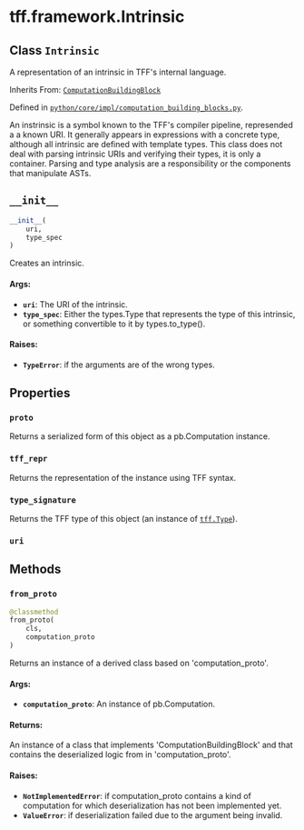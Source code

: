 <div itemscope itemtype="http://developers.google.com/ReferenceObject">
<meta itemprop="name" content="tff.framework.Intrinsic" />
<meta itemprop="path" content="Stable" />
<meta itemprop="property" content="proto"/>
<meta itemprop="property" content="tff_repr"/>
<meta itemprop="property" content="type_signature"/>
<meta itemprop="property" content="uri"/>
<meta itemprop="property" content="__init__"/>
<meta itemprop="property" content="from_proto"/>
</div>

# tff.framework.Intrinsic

## Class `Intrinsic`

A representation of an intrinsic in TFF's internal language.

Inherits From:
[`ComputationBuildingBlock`](../../tff/framework/ComputationBuildingBlock.md)

Defined in
[`python/core/impl/computation_building_blocks.py`](http://github.com/tensorflow/federated/tree/master/tensorflow_federated/python/core/impl/computation_building_blocks.py).

<!-- Placeholder for "Used in" -->

An instrinsic is a symbol known to the TFF's compiler pipeline, represended a a
known URI. It generally appears in expressions with a concrete type, although
all intrinsic are defined with template types. This class does not deal with
parsing intrinsic URIs and verifying their types, it is only a container.
Parsing and type analysis are a responsibility or the components that manipulate
ASTs.

<h2 id="__init__"><code>__init__</code></h2>

```python
__init__(
    uri,
    type_spec
)
```

Creates an intrinsic.

#### Args:

*   <b>`uri`</b>: The URI of the intrinsic.
*   <b>`type_spec`</b>: Either the types.Type that represents the type of this
    intrinsic, or something convertible to it by types.to_type().

#### Raises:

*   <b>`TypeError`</b>: if the arguments are of the wrong types.

## Properties

<h3 id="proto"><code>proto</code></h3>

Returns a serialized form of this object as a pb.Computation instance.

<h3 id="tff_repr"><code>tff_repr</code></h3>

Returns the representation of the instance using TFF syntax.

<h3 id="type_signature"><code>type_signature</code></h3>

Returns the TFF type of this object (an instance of
<a href="../../tff/Type.md"><code>tff.Type</code></a>).

<h3 id="uri"><code>uri</code></h3>

## Methods

<h3 id="from_proto"><code>from_proto</code></h3>

```python
@classmethod
from_proto(
    cls,
    computation_proto
)
```

Returns an instance of a derived class based on 'computation_proto'.

#### Args:

*   <b>`computation_proto`</b>: An instance of pb.Computation.

#### Returns:

An instance of a class that implements 'ComputationBuildingBlock' and that
contains the deserialized logic from in 'computation_proto'.

#### Raises:

*   <b>`NotImplementedError`</b>: if computation_proto contains a kind of
    computation for which deserialization has not been implemented yet.
*   <b>`ValueError`</b>: if deserialization failed due to the argument being
    invalid.
